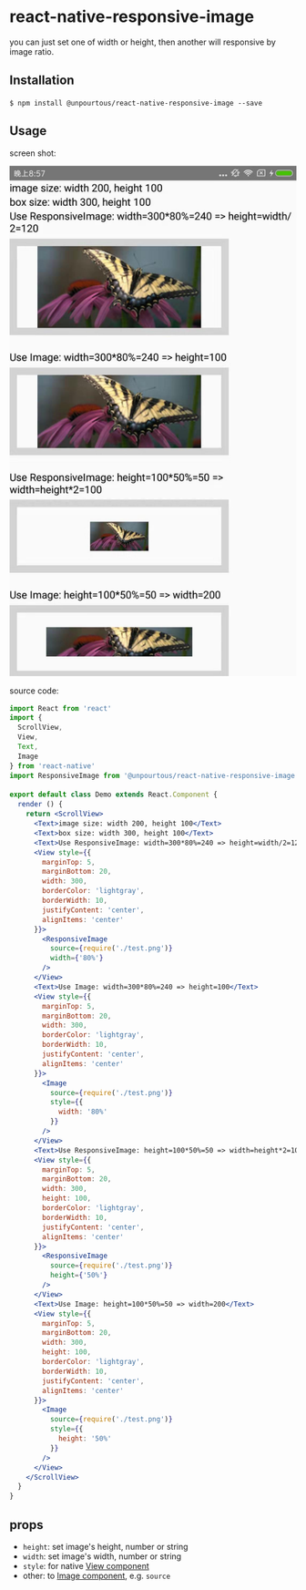 # react-native-responsive-image

you can just set one of width or height, then another will responsive by image ratio.

## Installation

`$ npm install @unpourtous/react-native-responsive-image --save`

## Usage

screen shot:

![screen shot](./screenshot/shot.jpeg)


source code:
```jsx harmony
import React from 'react'
import {
  ScrollView,
  View,
  Text,
  Image
} from 'react-native'
import ResponsiveImage from '@unpourtous/react-native-responsive-image'

export default class Demo extends React.Component {
  render () {
    return <ScrollView>
      <Text>image size: width 200, height 100</Text>
      <Text>box size: width 300, height 100</Text>
      <Text>Use ResponsiveImage: width=300*80%=240 => height=width/2=120</Text>
      <View style={{
        marginTop: 5,
        marginBottom: 20,
        width: 300,
        borderColor: 'lightgray',
        borderWidth: 10,
        justifyContent: 'center',
        alignItems: 'center'
      }}>
        <ResponsiveImage
          source={require('./test.png')}
          width={'80%'}
        />
      </View>
      <Text>Use Image: width=300*80%=240 => height=100</Text>
      <View style={{
        marginTop: 5,
        marginBottom: 20,
        width: 300,
        borderColor: 'lightgray',
        borderWidth: 10,
        justifyContent: 'center',
        alignItems: 'center'
      }}>
        <Image
          source={require('./test.png')}
          style={{
            width: '80%'
          }}
        />
      </View>
      <Text>Use ResponsiveImage: height=100*50%=50 => width=height*2=100</Text>
      <View style={{
        marginTop: 5,
        marginBottom: 20,
        width: 300,
        height: 100,
        borderColor: 'lightgray',
        borderWidth: 10,
        justifyContent: 'center',
        alignItems: 'center'
      }}>
        <ResponsiveImage
          source={require('./test.png')}
          height={'50%'}
        />
      </View>
      <Text>Use Image: height=100*50%=50 => width=200</Text>
      <View style={{
        marginTop: 5,
        marginBottom: 20,
        width: 300,
        height: 100,
        borderColor: 'lightgray',
        borderWidth: 10,
        justifyContent: 'center',
        alignItems: 'center'
      }}>
        <Image
          source={require('./test.png')}
          style={{
            height: '50%'
          }}
        />
      </View>
    </ScrollView>
  }
}
```

## props

- `height`: set image's height, number or string
- `width`: set image's width, number or string
- `style`: for native [View component](https://facebook.github.io/react-native/docs/view)
- other: to [Image component](https://facebook.github.io/react-native/docs/image), e.g. `source`
